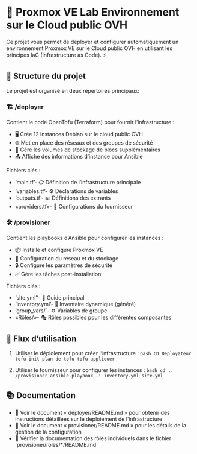 # 🚀 Proxmox VE Lab Environnement sur le Cloud public OVH

Ce projet vous permet de déployer et configurer automatiquement un environnement Proxmox VE sur le Cloud public OVH en utilisant les principes IaC (Infrastructure as Code). ⚡️

## 📁 Structure du projet

Le projet est organisé en deux répertoires principaux:

### 🏗️ /deployer

Contient le code OpenTofu (Terraform) pour fournir l’infrastructure :

- 🖥️ Crée 12 instances Debian sur le cloud public OVH
- 🌐 Met en place des réseaux et des groupes de sécurité
- 💾 Gère les volumes de stockage de blocs supplémentaires
- 📤 Affiche des informations d’instance pour Ansible

Fichiers clés :
- ‘main.tf’- 📋 Définition de l’infrastructure principale
- ‘variables.tf’- ⚙️ Déclarations de variables
- ‘outputs.tf’- 📊 Définitions des extrants
- «providers.tf»- 🔌 Configurations du fournisseur

### 🛠️ /provisioner 

Contient les playbooks d’Ansible pour configurer les instances :

- 📦 Installe et configure Proxmox VE
- 🔧 Configuration du réseau et du stockage
- 🔒 Configure les paramètres de sécurité
- ✅ Gère les tâches post-installation

Fichiers clés :
- ‘site.yml’’- 📘 Guide principal
- ‘inventory.yml’- 📝 Inventaire dynamique (généré)
- ‘group_vars/`- ⚙️ Variables de groupe
- «Rôles/»- 🎭 Rôles possibles pour les différentes composantes

## 🔄 Flux d’utilisation

1. Utiliser le déploiement pour créer l’infrastructure :
   ``bash
   CD Déployateur
   tofu init
   plan de tofu
   tofu appliquer
   ``

2. Utiliser le fournisseur pour configurer les instances :
   ``bash
   cd .. /provisioner
   ansible-playbook -i inventory.yml site.yml
   ``

## 📚 Documentation

- 📖 Voir le document « deployer/README.md » pour obtenir des instructions détaillées sur le déploiement de l’infrastructure
- 📗 Voir le document « provisioner/README.md » pour les détails de la gestion de la configuration
- 📘 Vérifier la documentation des rôles individuels dans le fichier `provisioner/roles/*/README.md

